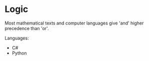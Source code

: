# Logic

Most mathematical texts and computer languages give 'and' higher
precedence than 'or'.

Languages:
 - C\#
 - Python
